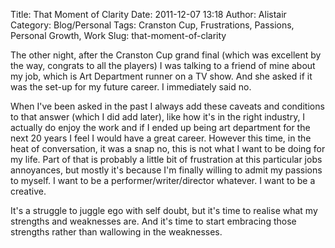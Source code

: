 Title: That Moment of Clarity
Date: 2011-12-07 13:18
Author: Alistair
Category: Blog/Personal
Tags: Cranston Cup, Frustrations, Passions, Personal Growth, Work
Slug: that-moment-of-clarity

The other night, after the Cranston Cup grand final (which was excellent
by the way, congrats to all the players) I was talking to a friend of
mine about my job, which is Art Department runner on a TV show. And she
asked if it was the set-up for my future career. I immediately said no.

When I've been asked in the past I always add these caveats and
conditions to that answer (which I did add later), like how it's in the
right industry, I actually do enjoy the work and if I ended up being art
department for the next 20 years I feel I would have a great career.
However this time, in the heat of conversation, it was a snap no, this
is not what I want to be doing for my life. Part of that is probably a
little bit of frustration at this particular jobs annoyances, but mostly
it's because I'm finally willing to admit my passions to myself. I want
to be a performer/writer/director whatever. I want to be a creative.

It's a struggle to juggle ego with self doubt, but it's time to realise
what my strengths and weaknesses are. And it's time to start embracing
those strengths rather than wallowing in the weaknesses.
